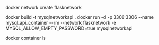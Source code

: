 docker network create flasknetwork

docker build -t mysqlnetworkapi .
docker run -d -p 3306:3306 --name mysql_api_container --rm --network flasknetwork -e MYSQL_ALLOW_EMPTY_PASSWORD=true mysqlnetworkapi

docker container ls